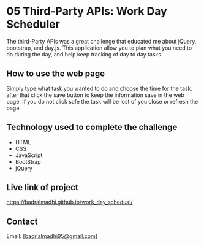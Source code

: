 # 05 Third-Party APIs: Work Day Scheduler

The third-Party APIs was a great challenge that educated me about jQuery, bootstrap, and day.js. This application allow you to plan what you need to do during the day, and help keep tracking of day to day tasks. 

## How to use the web page

Simply type what task you wanted to do and choose the time for the task. after that click the save button to keep the information save in the web page. If you do not click safe the task will be lost of you close or refresh the page. 

## Technology used to complete the challenge 

* HTML
* CSS
* JavaScript
* BootStrap
* jQuery

## Live link of project

https://badralmadhi.github.io/work_day_schedual/

## Contact 

Email: [badr.almadhi95@gmail.com]
